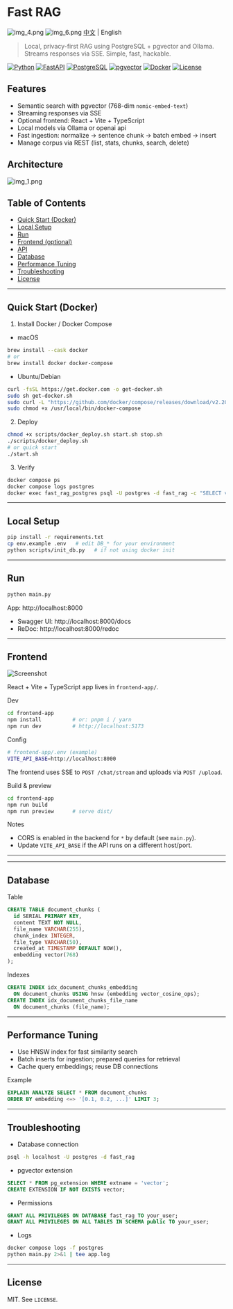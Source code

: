 # Fast RAG
![img_4.png](img_4.png)
![img_6.png](img_6.png)
[中文](README.zh-CN.md) | English

> Local, privacy-first RAG using PostgreSQL + pgvector and Ollama. Streams responses via SSE. Simple, fast, hackable.



<p>
  <a href="https://www.python.org/"><img alt="Python" src="https://img.shields.io/badge/Python-3.10%2B-3776AB?logo=python&logoColor=white"></a>
  <a href="https://fastapi.tiangolo.com/"><img alt="FastAPI" src="https://img.shields.io/badge/FastAPI-Latest-009485?logo=fastapi&logoColor=white"></a>
  <a href="https://www.postgresql.org/"><img alt="PostgreSQL" src="https://img.shields.io/badge/PostgreSQL-15+-4169E1?logo=postgresql&logoColor=white"></a>
  <a href="https://github.com/pgvector/pgvector"><img alt="pgvector" src="https://img.shields.io/badge/pgvector-0.8.0-0A7CFF"></a>
  <a href="https://www.docker.com/"><img alt="Docker" src="https://img.shields.io/badge/Docker-Required-2496ED?logo=docker&logoColor=white"></a>
  <a href="LICENSE"><img alt="License" src="https://img.shields.io/badge/License-MIT-black"></a>
</p>

## Features
- Semantic search with pgvector (768-dim `nomic-embed-text`)
- Streaming responses via SSE
- Optional frontend: React + Vite + TypeScript
- Local models via Ollama or openai api
- Fast ingestion: normalize → sentence chunk → batch embed → insert
- Manage corpus via REST (list, stats, chunks, search, delete)

## Architecture
![img_1.png](img_1.png)


## Table of Contents
- [Quick Start (Docker)](#quick-start-docker)
- [Local Setup](#local-setup)
- [Run](#run)
- [Frontend (optional)](#frontend-optional)
- [API](#api)
- [Database](#database)
- [Performance Tuning](#performance-tuning)
- [Troubleshooting](#troubleshooting)
- [License](#license)

---

## Quick Start (Docker)

1) Install Docker / Docker Compose
- macOS
```bash
brew install --cask docker
# or
brew install docker docker-compose
```
- Ubuntu/Debian
```bash
curl -fsSL https://get.docker.com -o get-docker.sh
sudo sh get-docker.sh
sudo curl -L "https://github.com/docker/compose/releases/download/v2.20.0/docker-compose-$(uname -s)-$(uname -m)" -o /usr/local/bin/docker-compose
sudo chmod +x /usr/local/bin/docker-compose
```

2) Deploy
```bash
chmod +x scripts/docker_deploy.sh start.sh stop.sh
./scripts/docker_deploy.sh
# or quick start
./start.sh
```

3) Verify
```bash
docker compose ps
docker compose logs postgres
docker exec fast_rag_postgres psql -U postgres -d fast_rag -c "SELECT version();"
```

---

## Local Setup
```bash
pip install -r requirements.txt
cp env.example .env   # edit DB_* for your environment
python scripts/init_db.py   # if not using docker init
```

---

## Run
```bash
python main.py
```
App: http://localhost:8000
- Swagger UI: http://localhost:8000/docs
- ReDoc: http://localhost:8000/redoc

---

## Frontend 
![Screenshot](img_3.png)

React + Vite + TypeScript app lives in `frontend-app/`.

Dev
```bash
cd frontend-app
npm install          # or: pnpm i / yarn
npm run dev          # http://localhost:5173
```

Config
```bash
# frontend-app/.env (example)
VITE_API_BASE=http://localhost:8000
```
The frontend uses SSE to `POST /chat/stream` and uploads via `POST /upload`.

Build & preview
```bash
cd frontend-app
npm run build
npm run preview      # serve dist/
```

Notes
- CORS is enabled in the backend for `*` by default (see `main.py`).
- Update `VITE_API_BASE` if the API runs on a different host/port.

---


---

## Database
Table
```sql
CREATE TABLE document_chunks (
  id SERIAL PRIMARY KEY,
  content TEXT NOT NULL,
  file_name VARCHAR(255),
  chunk_index INTEGER,
  file_type VARCHAR(50),
  created_at TIMESTAMP DEFAULT NOW(),
  embedding vector(768)
);
```
Indexes
```sql
CREATE INDEX idx_document_chunks_embedding 
  ON document_chunks USING hnsw (embedding vector_cosine_ops);
CREATE INDEX idx_document_chunks_file_name 
  ON document_chunks (file_name);
```

---

## Performance Tuning
- Use HNSW index for fast similarity search
- Batch inserts for ingestion; prepared queries for retrieval
- Cache query embeddings; reuse DB connections

Example
```sql
EXPLAIN ANALYZE SELECT * FROM document_chunks
ORDER BY embedding <=> '[0.1, 0.2, ...]' LIMIT 3;
```

---

## Troubleshooting
- Database connection
```bash
psql -h localhost -U postgres -d fast_rag
```
- pgvector extension
```sql
SELECT * FROM pg_extension WHERE extname = 'vector';
CREATE EXTENSION IF NOT EXISTS vector;
```
- Permissions
```sql
GRANT ALL PRIVILEGES ON DATABASE fast_rag TO your_user;
GRANT ALL PRIVILEGES ON ALL TABLES IN SCHEMA public TO your_user;
```
- Logs
```bash
docker compose logs -f postgres
python main.py 2>&1 | tee app.log
```

---



## License
MIT. See `LICENSE`.




